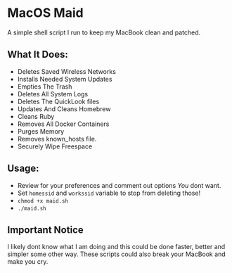 # MacOS Maid
A simple shell script I run to keep my MacBook clean and patched.

## What It Does:
- Deletes Saved Wireless Networks
- Installs Needed System Updates
- Empties The Trash
- Deletes All System Logs
- Deletes The QuickLook files
- Updates And Cleans Homebrew
- Cleans Ruby
- Removes All Docker Containers
- Purges Memory
- Removes known_hosts file.
- Securely Wipe Freespace

## Usage:
- Review for your preferences and comment out options *You* dont want.
- Set `homessid` and `workssid` variable to stop from deleting those!
- `chmod +x maid.sh`
- `./maid.sh`

## Important Notice
I likely dont know what I am doing and this could be done faster, better and simpler some other way. These scripts could also break your MacBook and make you cry.

